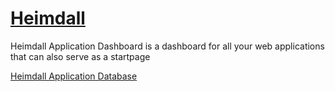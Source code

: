 # [Heimdall](https://github.com/linuxserver/Heimdall)

Heimdall Application Dashboard is a dashboard for all your web applications
that can also serve as a startpage

[Heimdall Application Database](https://apps.heimdall.site/)
